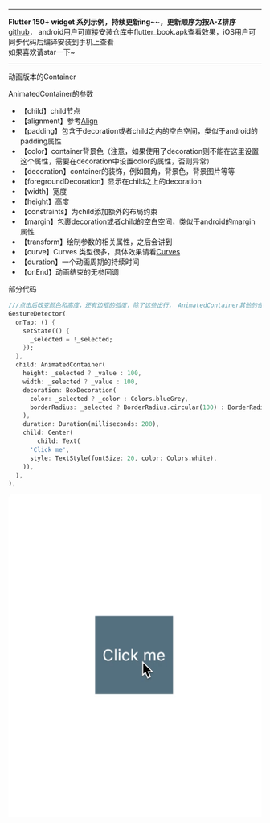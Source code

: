 
---
**Flutter 150+ widget 系列示例，持续更新ing~~，更新顺序为按A-Z排序**<br>
[github](https://github.com/memtopia/flutter_rampup_demo_app)，
android用户可直接安装仓库中flutter_book.apk查看效果，iOS用户可同步代码后编译安装到手机上查看<br>
如果喜欢请star一下~

---


动画版本的Container<br>

AnimatedContainer的参数
* 【child】child节点
* 【alignment】参考[Align](https://juejin.im/post/5e79aeba6fb9a07cda099648)
* 【padding】包含于decoration或者child之内的空白空间，类似于android的padding属性
* 【color】container背景色（注意，如果使用了decoration则不能在这里设置这个属性，需要在decoration中设置color的属性，否则异常）
* 【decoration】container的装饰，例如圆角，背景色，背景图片等等
* 【foregroundDecoration】显示在child之上的decoration
* 【width】宽度
* 【height】高度
* 【constraints】为child添加额外的布局约束
* 【margin】包裹decoration或者child的空白空间，类似于android的margin属性
* 【transform】绘制参数的相关属性，之后会讲到
* 【curve】Curves 类型很多，具体效果请看[Curves](https://api.flutter-io.cn/flutter/animation/Curves-class.html)
* 【duration】一个动画周期的持续时间
* 【onEnd】动画结束的无参回调

部分代码

```dart
///点击后改变颜色和高度，还有边框的弧度，除了这些出行， AnimatedContainer其他的任何属性改变都会有动画效果
GestureDetector(
  onTap: () {
    setState(() {
      _selected = !_selected;
    });
  },
  child: AnimatedContainer(
    height: _selected ? _value : 100,
    width: _selected ? _value : 100,
    decoration: BoxDecoration(
      color: _selected ? _color : Colors.blueGrey,
      borderRadius: _selected ? BorderRadius.circular(100) : BorderRadius.circular(0),
    ),
    duration: Duration(milliseconds: 200),
    child: Center(
        child: Text(
      'Click me',
      style: TextStyle(fontSize: 20, color: Colors.white),
    )),
  ),
),

```
![AnimatedContainer](https://github.com/memtopia/flutter_rampup/raw/master/images/AnimatedContainer.gif)


